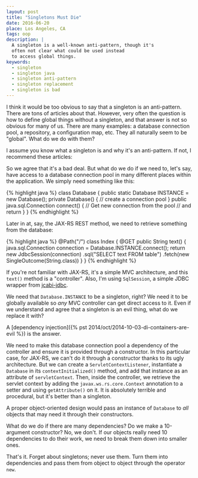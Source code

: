 ```yaml
---
layout: post
title: "Singletons Must Die"
date: 2016-06-20
place: Los Angeles, CA
tags: oop
description: |
  A singleton is a well-known anti-pattern, though it's
  often not clear what could be used instead
  to access global things.
keywords:
  - singleton
  - singleton java
  - singleton anti-pattern
  - singleton replacement
  - singleton is bad
---
```


I think it would be too obvious to say that a singleton is an anti-pattern.
There are tons of articles about that. However, very often the question
is how to define global things without a singleton, and that answer is not
so obvious for many of us. There are many examples: a database connection
pool, a repository, a configuration map, etc. They all naturally seem to
be "global". What do we do with them?

<!--more-->

I assume you know what a singleton is and why it's an anti-pattern.
If not, I recommend these articles:

So we agree that it's a bad deal. But what do we do if we need to, let's say,
have access to a database connection pool in many different places within the
application. We simply need something like this:

{% highlight java %}
class Database {
  public static Database INSTANCE = new Database();
  private Database() {
    // create a connection pool
  }
  public java.sql.Connection connect() {
    // Get new connection from the pool
    // and return
  }
}
{% endhighlight %}

Later in at, say, the JAX-RS REST method, we need to retrieve something
from the database:

{% highlight java %}
@Path("/")
class Index {
  @GET
  public String text() {
    java.sql.Connection connection =
      Database.INSTANCE.connect();
    return new JdbcSession(connection)
      .sql("SELECT text FROM table")
      .fetch(new SingleOutcome(String.class))
  }
}
{% endhighlight %}

If you're not familiar with JAX-RS, it's a simple MVC architecture,
and this `text()` method is a "controller". Also, I'm using `SqlSession`,
a simple JDBC wrapper from [jcabi-jdbc](http://jdbc.jcabi.com).

We need that `Database.INSTANCE` to be a singleton, right? We need it to
be globally available so _any_ MVC controller can get direct
access to it. Even if we understand and agree that a singleton is an evil
thing, what do we replace it with?

A [dependency injection]({% pst 2014/oct/2014-10-03-di-containers-are-evil %})
is the answer.

We need to make this database connection pool a dependency of the controller
and ensure it is provided through a constructor. In this particular
case, for JAX-RS, we can't do it through a constructor thanks to its 
ugly architecture. But we can create a `ServletContextListener`,
instantiate a `Database` in its `contextInitialized()` method,
and add that instance as an attribute of `servletContext`. Then, inside
the controller, we retrieve the servlet context by adding the 
`javax.ws.rs.core.Context` annotation to a setter and using `getAttribute()`
on it. It is absolutely terrible and procedural, but it's better
than a singleton.

A proper object-oriented design would pass an instance of `Database`
to _all_ objects that may need it through their constructors.

What do we do if there are many dependencies? Do we make a 10-argument
constructor? No, we don't. If our objects really need 10 dependencies to do
their work, we need to break them down into smaller ones.

That's it. Forget about singletons; never use them. Turn them into dependencies
and pass them from object to object through the operator `new`.

